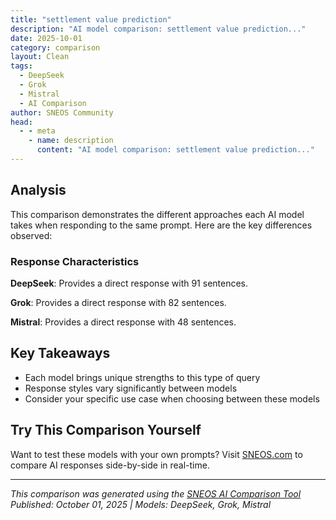 ```yaml
---
title: "settlement value prediction"
description: "AI model comparison: settlement value prediction..."
date: 2025-10-01
category: comparison
layout: Clean
tags:
  - DeepSeek
  - Grok
  - Mistral
  - AI Comparison
author: SNEOS Community
head:
  - - meta
    - name: description
      content: "AI model comparison: settlement value prediction..."
---
```


<ChatComparison
  title="settlement value prediction"
  prompt="settlement value prediction"
  :responses='{
    "DeepSeek": "Of course. \u0022Settlement value prediction\u0022 is the process of estimating the financial amount for which a legal claim (like a personal injury lawsuit, employment dispute, or insurance claim) is likely to be resolved before it goes to trial.\n\nThis is a critical function for plaintiffs, defendants, insurance companies, and lawyers to make informed decisions about whether to settle, for how much, and when.\n\nHere\u2019s a comprehensive breakdown of how it works, the key factors, and the modern methods used.\n\n---\n\n### 1. Why Settlement Value Prediction is Important\n\n*   **For Plaintiffs:** Sets realistic expectations, helps decide if a settlement offer is fair, and aids in financial planning.\n*   **For Defendants/Insurance Companies:** Crucial for setting financial reserves, managing risk, and determining the economic viability of fighting a case vs. settling.\n*   **For Lawyers:** Allows them to provide better counsel to their clients and negotiate from a position of strength.\n\n---\n\n### 2. Key Factors Influencing Settlement Value\n\nPredicting a settlement value is not a simple formula. It involves a nuanced analysis of many variables:\n\n#### A. Core Case Components (The \u0022Legal Damages\u0022)\n\n1.  **Liability:** How clear is it that the defendant is at fault? Strong, undisputed liability leads to a higher value. Weak or contested liability drives the value down.\n2.  **Damages:** The actual losses suffered by the plaintiff. This is broken down into:\n    *   **Economic Damages (Special Damages):** Quantifiable financial losses.\n        *   Medical Expenses (past and future)\n        *   Lost Wages (past and future loss of earning capacity)\n        *   Property Damage\n    *   **Non-Economic Damages (General Damages):** Subjective, non-monetary losses.\n        *   Pain and Suffering\n        *   Emotional Distress\n        *   Loss of Enjoyment of Life\n    *   **Punitive Damages:** Rare damages intended to punish the defendant for egregious conduct. These are highly unpredictable but can drastically increase value.\n\n#### B. \u0022Real-World\u0022 Factors\n\n3.  **Jurisdiction (Venue):** The location of the court matters immensely. Some counties or states are known for plaintiff-friendly juries that award higher damages, while others are more conservative.\n4.  **Plaintiff \u0026 Defendant Characteristics:**\n    *   **A Sympathetic Plaintiff:** A likable, credible plaintiff can increase value.\n    *   **A Deep-Pocketed Defendant:** A large corporation or insurance company may be seen as a \u0022target\u0022 for a higher award.\n5.  **Judge and Jury:** The specific tendencies of the assigned judge and the demographic makeup of a potential jury pool are considered.\n6.  **Insurance Policy Limits:** The settlement value often cannot exceed the defendant\u0027s available insurance coverage. A $100,000 policy cap is a hard ceiling for recovery in many cases.\n\n---\n\n### 3. Methods for Predicting Settlement Value\n\n#### A. Traditional Methods (Human-Centric)\n\n1.  **Comparative Case Analysis:** Lawyers and claims adjusters research past verdicts and settlements in similar cases within the same jurisdiction. Services like **Jury Verdict Research** or **Westlaw** provide databases for this.\n    *   **Pros:** Context-specific, considers local nuances.\n    *   **Cons:** Time-consuming, every case is unique, and past results are not a guarantee.\n\n2.  **The Multiplier Method:** A common rule-of-thumb, especially in personal injury.\n    *   **Formula:** (Total Economic Damages) x (Multiplier between 1.5 and 5) = Estimated Settlement Value.\n    *   The multiplier is chosen based on the strength of the case. A strong liability case with severe injuries would use a 4 or 5, while a weaker case might use a 1.5 or 2.\n\n3.  **The Per Diem Method:** Used primarily for pain and suffering. It assigns a daily dollar value to the plaintiff\u0027s pain from the date of injury to maximum medical improvement.\n\n#### B. Modern Methods (Data \u0026 AI-Centric)\n\n4.  **Predictive Analytics / AI Models:** This is the cutting edge of settlement prediction.\n    *   **How it works:** Machine learning algorithms are trained on vast datasets of thousands of past case outcomes (verdicts and settlements). The model identifies complex patterns and correlations between case factors (e.g., type of injury, plaintiff age, jurisdiction, lawyer firm) and the final settlement amount.\n    *   **Tools:** Companies like **LexisNexis**, **Fastcase**, and specialized legal tech startups offer these platforms.\n    *   **Pros:** Can process more data than a human, reduces bias, provides a data-driven baseline.\n    *   **Cons:** Relies on the quality and quantity of data; cannot capture the unique, human elements of a specific case.\n\n---\n\n### 4. The Settlement Prediction Process in Practice\n\nIn reality, a robust prediction combines all methods:\n\n1.  **Data Collection:** Gather all facts, medical records, bills, and evidence.\n2.  **Initial Range Estimation:** Use a multiplier method or a simple comparative analysis to get a ballpark figure.\n3.  **Deep Comparative Analysis:** Research a dozen or more truly comparable cases to see the high, low, and average outcomes.\n4.  **Apply Predictive Analytics (if available):** Run the case facts through an AI tool to get a data-driven estimate.\n5.  **Adjust for Case-Specific Factors:** This is where human expertise is irreplaceable. The lawyer or adjuster will adjust the range based on:\n    *   The credibility of the witnesses.\n    *   The skill of the opposing counsel.\n    *   The cost and stress of going to trial.\n    *   The client\u0027s willingness to endure a lengthy process.\n6.  **Arrive at a Settlement Range:** The final output is almost never a single number, but a **range** (e.g., $150,000 - $250,000). This range is used as the basis for negotiation.\n\n### Example: Car Accident Settlement Prediction\n\n*   **Facts:** A 40-year-old teacher is rear-ended, suffering a herniated disc. Medical bills are $30,000, lost wages are $10,000. Liability is clear.\n*   **Economic Damages:** $40,000\n*   **Comparative Analysis:** Similar cases in the jurisdiction with herniated discs settled for 3-4x economic damages.\n*   **Multiplier Method:** $40,000 x 3.5 = $140,000 (for pain and suffering).\n*   **Total Value Estimate:** $40,000 (specials) \u002B $140,000 (generals) = **$180,000**.\n*   **Final Range:** After considering the plaintiff\u0027s high credibility and the defendant\u0027s high policy limits, the predicted settlement range is **$175,000 - $225,000**.\n\n### Conclusion\n\nSettlement value prediction is a blend of **art** (experience, negotiation, understanding human factors) and **science** (data analysis, precedent, AI). While technology is making predictions more accurate and data-driven, the final assessment still heavily relies on the strategic judgment of experienced legal professionals.",
    "Grok": "Settlement value prediction typically refers to estimating the monetary value or compensation amount that might be awarded or agreed upon in a legal case, insurance claim, or dispute resolution. This prediction is often used in contexts like personal injury lawsuits, workers\u0027 compensation claims, or property damage disputes. It involves analyzing various factors to arrive at a reasonable estimate of what a settlement might be worth.\n\nBelow is an overview of how settlement value prediction works, key factors to consider, and methods used to predict or calculate potential settlement values:\n\n---\n\n### **1. What is Settlement Value Prediction?**\nSettlement value prediction is the process of estimating the financial compensation a plaintiff might receive (or a defendant might pay) to resolve a legal or insurance claim without going to trial. Predicting settlement values helps parties make informed decisions about whether to settle or proceed with litigation.\n\n---\n\n### **2. Key Factors in Settlement Value Prediction**\nSeveral factors influence the predicted settlement value of a case. These include:\n\n#### **a. Economic Damages**\n- **Medical Expenses**: Costs for past and future medical treatment related to the injury or damage.\n- **Lost Wages**: Income lost due to inability to work, including potential future earnings.\n- **Property Damage**: Cost to repair or replace damaged property.\n- **Other Out-of-Pocket Costs**: Expenses like transportation to medical appointments or rehabilitation costs.\n\n#### **b. Non-Economic Damages**\n- **Pain and Suffering**: Compensation for physical pain and emotional distress caused by the incident.\n- **Loss of Enjoyment of Life**: Compensation for the inability to engage in activities or hobbies due to injuries.\n- **Emotional Distress**: Psychological impact of the incident, such as anxiety or depression.\n\n#### **c. Liability and Fault**\n- **Strength of Evidence**: How clear is the evidence that the defendant is at fault?\n- **Comparative Negligence**: In some jurisdictions, if the plaintiff is partially at fault, the settlement value may be reduced proportionally.\n- **Legal Defenses**: Potential defenses the defendant might raise that could weaken the plaintiff\u2019s case.\n\n#### **d. Insurance Policy Limits**\n- The defendant\u2019s insurance coverage often sets a cap on the maximum payout. If the defendant has limited or no insurance, the settlement may be lower, even if damages are high.\n\n#### **e. Precedent and Jurisdiction**\n- **Similar Cases**: Historical data on settlements or verdicts in similar cases in the same jurisdiction can provide a benchmark.\n- **Local Laws**: Some areas have caps on damages (e.g., for pain and suffering), which can affect the settlement value.\n\n#### **f. Negotiation Dynamics**\n- Willingness of both parties to settle.\n- Skill and strategy of attorneys or negotiators.\n- Urgency to resolve the case (e.g., financial needs of the plaintiff or desire to avoid trial costs).\n\n#### **g. Future Considerations**\n- Long-term medical needs or disabilities.\n- Inflation or changes in economic conditions affecting future costs.\n\n---\n\n### **3. Methods for Predicting Settlement Values**\nThere are several approaches to predicting settlement values, ranging from manual calculations to advanced data-driven models:\n\n#### **a. Manual Estimation by Attorneys or Adjusters**\n- Experienced lawyers and insurance adjusters use their knowledge of similar cases, local laws, and negotiation trends to estimate settlement values.\n- They may use formulas or \u0022multipliers\u0022 (e.g., multiplying economic damages by a factor of 1-5 to account for pain and suffering, depending on the severity of the case).\n\n#### **b. Benchmarking Against Similar Cases**\n- Reviewing verdicts and settlements in comparable cases (often available through legal databases like Westlaw or LexisNexis) to estimate a likely range.\n\n#### **c. Use of Settlement Value Calculators**\n- Online tools or software can provide rough estimates based on inputs like type of injury, medical costs, and lost wages. These are often used as starting points but are not highly accurate for complex cases.\n\n#### **d. Machine Learning and Predictive Analytics**\n- **Data-Driven Models**: Advanced algorithms analyze historical settlement data, case details, and other variables (e.g., jurisdiction, type of injury) to predict settlement values.\n- **AI Tools**: Some legal tech platforms (e.g., Legalist, Kira Systems) use AI to assist in predicting outcomes based on patterns in large datasets.\n- **Insurance Industry Models**: Insurers often use proprietary models to estimate settlement values for claims to set reserves or guide negotiations.\n\n#### **e. Expert Consultation**\n- In complex cases, experts like economists, medical professionals, or vocational specialists may be consulted to estimate future costs and losses.\n\n---\n\n### **4. Challenges in Settlement Value Prediction**\n- **Uncertainty**: It\u2019s impossible to predict with 100% accuracy how a case will settle or what a jury might award if it goes to trial.\n- **Subjectivity**: Non-economic damages like pain and suffering are highly subjective and vary widely.\n- **Negotiation Variability**: Settlement values depend on the willingness of parties to compromise.\n- **Data Limitations**: Historical data may not be fully representative of a specific case, and outcomes can differ based on unique circumstances.\n\n---\n\n### **5. Tools and Resources for Settlement Value Prediction**\n- **Legal Databases**: Access to case law and settlement data (e.g., Westlaw, LexisNexis).\n- **Settlement Calculators**: Basic online tools often provided by law firms or insurance websites.\n- **AI-Powered Platforms**: Tools like ROSS Intelligence or Premonition Analytics use data to predict outcomes.\n- **Professional Services**: Consulting with experienced attorneys or claims adjusters.\n\n---\n\n### **6. Example of Settlement Value Prediction**\n**Case**: A car accident resulting in a broken leg, $20,000 in medical bills, $10,000 in lost wages, and significant pain and suffering.\n- **Economic Damages**: $20,000 (medical) \u002B $10,000 (lost wages) = $30,000.\n- **Non-Economic Damages**: Using a multiplier of 3 for pain and suffering, $30,000 x 3 = $90,000.\n- **Estimated Settlement Range**: $30,000 (economic) \u002B $90,000 (non-economic) = $120,000, though this could be adjusted based on fault, insurance limits, and negotiation.\n\nIf the defendant\u2019s insurance policy has a limit of $100,000, the settlement might be capped at that amount unless the defendant has personal assets to cover additional compensation.\n\n---\n\n### **Conclusion**\nSettlement value prediction is a complex process that requires balancing objective data (like medical costs) with subjective factors (like pain and suffering) and external constraints (like insurance limits). While manual estimates and legal expertise remain crucial, advancements in AI and predictive analytics are increasingly helping parties make data-driven decisions. For the most accurate predictions, consulting with a qualified attorney or using specialized tools tailored to the case type and jurisdiction is recommended.\n\nIf you have a specific case or context in mind, feel free to share more details, and I can provide a more tailored response!",
    "Mistral": "Predicting the settlement value of a legal case involves estimating the amount of money that a plaintiff might receive in a settlement agreement. This process can be complex and depends on various factors, including the nature of the case, the strength of the evidence, the jurisdiction, and the parties involved. Here are some steps and considerations for predicting settlement value:\n\n### 1. **Understand the Case Details**\n   - **Type of Case**: Different types of cases (e.g., personal injury, employment disputes, contract breaches) have different settlement values.\n   - **Facts and Evidence**: The strength of the evidence and the facts of the case significantly influence the settlement value.\n   - **Liability**: Determine the likelihood of proving liability. If liability is clear, the settlement value may be higher.\n\n### 2. **Evaluate Damages**\n   - **Economic Damages**: These include medical expenses, lost wages, property damage, and other quantifiable losses.\n   - **Non-Economic Damages**: These include pain and suffering, emotional distress, and loss of enjoyment of life.\n   - **Punitive Damages**: In some cases, punitive damages may be awarded to punish the defendant and deter similar behavior.\n\n### 3. **Consider Legal Precedents**\n   - **Similar Cases**: Look at settlements and verdicts in similar cases within the same jurisdiction.\n   - **Jurisdiction**: Different jurisdictions may have different standards and average settlement values.\n\n### 4. **Assess the Parties Involved**\n   - **Plaintiff\u0027s Credibility**: The credibility and likability of the plaintiff can affect the settlement value.\n   - **Defendant\u0027s Resources**: The financial resources and insurance coverage of the defendant can impact the settlement amount.\n\n### 5. **Negotiation Dynamics**\n   - **Attorney Experience**: The experience and negotiation skills of the attorneys involved can influence the settlement value.\n   - **Willingness to Settle**: The willingness of both parties to settle rather than go to trial can affect the settlement amount.\n\n### 6. **Use of Predictive Analytics**\n   - **Data Analysis**: Use historical data and predictive analytics to estimate settlement values based on past cases.\n   - **Software Tools**: There are software tools and algorithms designed to predict settlement values based on various input factors.\n\n### 7. **Risk Assessment**\n   - **Litigation Risk**: Consider the risks associated with going to trial, including the potential for a lower or higher award than the settlement offer.\n   - **Cost of Litigation**: Evaluate the costs of going to trial versus settling, including attorney fees, court costs, and time.\n\n### 8. **Expert Opinions**\n   - **Legal Experts**: Consult with legal experts who have experience in similar cases.\n   - **Medical Experts**: For personal injury cases, consult with medical experts to assess the extent of injuries and future medical needs.\n\n### 9. **Market Conditions**\n   - **Economic Conditions**: Economic conditions can affect the willingness of defendants to settle and the amounts they are willing to pay.\n   - **Insurance Market**: The state of the insurance market can influence settlement values, especially in cases involving insurance companies.\n\n### 10. **Ethical Considerations**\n   - **Fairness**: Ensure that the settlement value is fair and just for the plaintiff.\n   - **Confidentiality**: Maintain confidentiality regarding the settlement negotiations and terms.\n\n### Example Calculation\nSuppose you have a personal injury case where the plaintiff has incurred $50,000 in medical expenses and $30,000 in lost wages. The plaintiff also claims $100,000 in pain and suffering. The defendant has a strong insurance policy but disputes the extent of the injuries. Historical data shows that similar cases in the jurisdiction settle for around 70% of the claimed damages.\n\n1. **Economic Damages**: $50,000 (medical) \u002B $30,000 (lost wages) = $80,000\n2. **Non-Economic Damages**: $100,000 (pain and suffering)\n3. **Total Claimed Damages**: $80,000 \u002B $100,000 = $180,000\n4. **Historical Settlement Rate**: 70% of $180,000 = $126,000\n\nBased on this example, a reasonable settlement value prediction might be around $126,000, adjusted for the specifics of the case and negotiation dynamics.\n\n### Conclusion\nPredicting settlement value requires a comprehensive analysis of various factors, including case details, damages, legal precedents, party dynamics, and market conditions. Utilizing data analysis and expert opinions can enhance the accuracy of the prediction."
  }'
  published-date="22:03"
/>

## Analysis

This comparison demonstrates the different approaches each AI model takes when responding to the same prompt. Here are the key differences observed:

### Response Characteristics

**DeepSeek**: Provides a direct response with 91 sentences. 

**Grok**: Provides a direct response with 82 sentences. 

**Mistral**: Provides a direct response with 48 sentences. 

## Key Takeaways

- Each model brings unique strengths to this type of query
- Response styles vary significantly between models
- Consider your specific use case when choosing between these models

## Try This Comparison Yourself

Want to test these models with your own prompts? Visit [SNEOS.com](https://sneos.com) to compare AI responses side-by-side in real-time.

---

*This comparison was generated using the [SNEOS AI Comparison Tool](https://sneos.com)*
*Published: October 01, 2025 | Models: DeepSeek, Grok, Mistral*
